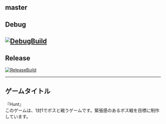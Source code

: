 master
-----------------------
Debug
-----------------------
[![DebugBuild](https://github.com/kura495/Engine/actions/workflows/DebugBuild.yml/badge.svg)](https://github.com/kura495/Engine/actions/workflows/DebugBuild.yml)
-----------------------
Release
-----------------------

[![ReleaseBuild](https://github.com/kura495/Engine/actions/workflows/ReleaseBuild.yml/badge.svg)](https://github.com/kura495/Engine/actions/workflows/ReleaseBuild.yml)

-----------------------
ゲームタイトル
-----------------------
『Hunt』  
このゲームは、1対1でボスと戦うゲームです。緊張感のあるボス戦を目標に制作しています。
